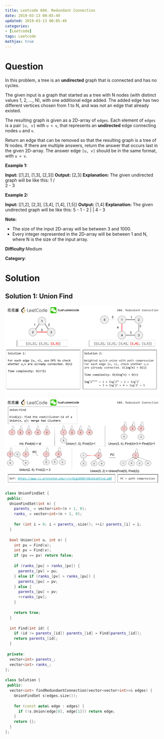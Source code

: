 ```yaml
---
title: Leetcode 684. Redundant Connection
date: 2019-03-13 00:05:49
updated: 2019-03-13 00:05:49
categories: 
- [Leetcode]
tags: Leetcode
mathjax: true
---
```


# Question

In this problem, a tree is an  **undirected**  graph that is connected and has no cycles.

The given input is a graph that started as a tree with N nodes (with distinct values 1, 2, ..., N), with one additional edge added. The added edge has two different vertices chosen from 1 to N, and was not an edge that already existed.

The resulting graph is given as a 2D-array of  `edges`. Each element of  `edges`  is a pair  `[u, v]`  with  `u < v`, that represents an  **undirected**  edge connecting nodes  `u`  and  `v`.

Return an edge that can be removed so that the resulting graph is a tree of N nodes. If there are multiple answers, return the answer that occurs last in the given 2D-array. The answer edge  `[u, v]`  should be in the same format, with  `u < v`.

**Example 1:**  

**Input:** [[1,2], [1,3], [2,3]]
**Output:** [2,3]
**Explanation:** The given undirected graph will be like this:
  1
 / \
2 - 3

**Example 2:**  

**Input:** [[1,2], [2,3], [3,4], [1,4], [1,5]]
**Output:** [1,4]
**Explanation:** The given undirected graph will be like this:
5 - 1 - 2
    |   |
    4 - 3

**Note:**  

- The size of the input 2D-array will be between 3 and 1000.
- Every integer represented in the 2D-array will be between 1 and N, where N is the size of the input array.

**Difficulty**:Medium

**Category**:

# Solution

## Solution 1: Union Find

![](/images/2019-03-13-00-12-13.png)

![](/images/2019-03-13-00-12-29.png)

```cpp
class UnionFindSet {
 public:
  UnionFindSet(int n) {
    parents_ = vector<int>(n + 1, 0);
    ranks_ = vector<int>(n + 1, 0);

    for (int i = 0; i < parents_.size(); ++i) parents_[i] = i;
  }

  bool Union(int u, int v) {
    int pu = Find(u);
    int pv = Find(v);
    if (pu == pv) return false;

    if (ranks_[pu] > ranks_[pv]) {
      parents_[pv] = pu;
    } else if (ranks_[pv] > ranks_[pu]) {
      parents_[pu] = pv;
    } else {
      parents_[pu] = pv;
      ++ranks_[pv];
    }

    return true;
  }

  int Find(int id) {
    if (id != parents_[id]) parents_[id] = Find(parents_[id]);
    return parents_[id];
  }

 private:
  vector<int> parents_;
  vector<int> ranks_;
};

class Solution {
 public:
  vector<int> findRedundantConnection(vector<vector<int>>& edges) {
    UnionFindSet s(edges.size());

    for (const auto& edge : edges) {
      if (!s.Union(edge[0], edge[1])) return edge;
    }
    return {};
  }
};
```